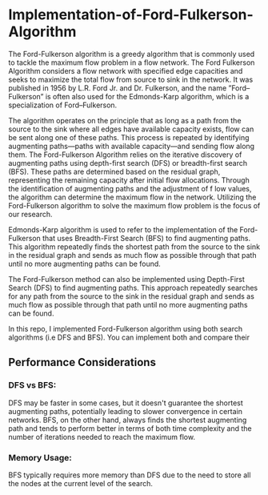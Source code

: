 # Implementation-of-Ford-Fulkerson-Algorithm
The Ford-Fulkerson algorithm is a greedy algorithm that is commonly used to tackle the maximum flow problem in a flow network. The Ford
Fulkerson Algorithm considers a flow network with specified
 edge capacities and seeks to maximize the total flow from
 source to sink in the network. It was published in 1956 by L.R.
 Ford Jr. and Dr. Fulkerson, and the name ”Ford–Fulkerson” is
 often also used for the Edmonds-Karp algorithm, which is a
 specialization of Ford–Fulkerson.

The algorithm operates on the principle that as long as
 a path from the source to the sink where all
edges have available capacity exists, flow can be sent along one of
 these paths. This process is repeated by identifying augmenting
 paths—paths with available capacity—and sending flow along
 them. The Ford-Fulkerson Algorithm relies on the iterative
 discovery of augmenting paths using depth-first search (DFS) or breadth-first search (BFS). These paths
 are determined based on the residual graph, representing
 the remaining capacity after initial flow allocations. Through
 the identification of augmenting paths and the adjustment of
 f
 low values, the algorithm can determine the maximum flow in
 the network. Utilizing the Ford-Fulkerson algorithm to solve
 the maximum flow problem is the focus of our research.


Edmonds-Karp algorithm is used to refer to the implementation of the Ford-Fulkerson 
that uses Breadth-First Search (BFS) to find augmenting paths. This algorithm repeatedly 
finds the shortest path from the source to the sink in the residual graph and sends as 
much flow as possible through that path until no more augmenting paths can be found.

The Ford-Fulkerson method can also be implemented using Depth-First Search (DFS) to find augmenting paths. 
This approach repeatedly searches for any path from the source to the sink in the residual graph and 
sends as much flow as possible through that path until no more augmenting paths can be found.

In this repo, I implemented Ford-Fulkerson algorithm using both search algorithms (i.e DFS and BFS).
You can implement both and compare their 

## Performance Considerations
### DFS vs BFS:
DFS may be faster in some cases, but it doesn't guarantee the shortest augmenting paths, potentially leading to slower convergence in certain networks. BFS, on the other hand, always finds the shortest augmenting path and tends to perform better in terms of both time complexity and the number of iterations needed to reach the maximum flow.

### Memory Usage:
BFS typically requires more memory than DFS due to the need to store all the nodes at the current level of the search.

